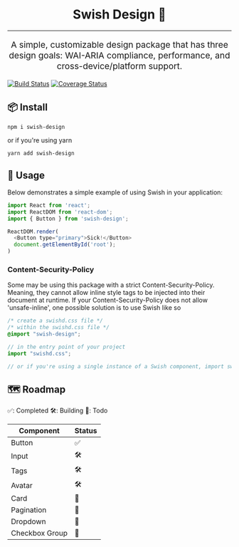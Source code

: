 <h1 align="center">
  Swish Design 🏀
</h1>
<hr />
<p align="center" style="font-size: 1.2rem;">A simple, customizable design package that has three design goals: WAI-ARIA compliance, performance, and cross-device/platform support.</p>

[![Build Status][build-badge]][build]
[![Coverage Status][coverage-badge]][coverage]

## 📦 Install

```
npm i swish-design
```

or if you're using yarn

```
yarn add swish-design
```

## 🔨 Usage

Below demonstrates a simple example of using Swish in your application:

```js
import React from 'react';
import ReactDOM from 'react-dom';
import { Button } from 'swish-design';

ReactDOM.render(
  <Button type="primary">Sick!</Button>
  document.getElementById('root');
)
```

### Content-Security-Policy

Some may be using this package with a strict Content-Security-Policy. Meaning, they cannot allow inline style tags to be injected into their document at runtime.
If your Content-Security-Policy does not allow 'unsafe-inline', one possible solution is to use Swish like so

```css
/* create a swishd.css file */
/* within the swishd.css file */
@import "swish-design";
```

```js
// in the entry point of your project
import "swishd.css";

// or if you're using a single instance of a Swish component, import swishd.css within that file
```

## 🗺 Roadmap

✅: Completed
🛠️: Building
📘: Todo

| Component      | Status |
| -------------- | ------ |
| Button         | ✅     |
| Input          | 🛠️     |
| Tags           | 🛠️     |
| Avatar         | 🛠️     |
| Card           | 📘     |
| Pagination     | 📘     |
| Dropdown       | 📘     |
| Checkbox Group | 📘     |

[build-badge]: https://travis-ci.com/krfong916/swish-design.svg?branch=main
[build]: https://travis-ci.com/krfong916/swish-design
[coverage-badge]: https://coveralls.io/repos/github/krfong916/swish-components/badge.svg?branch=main
[coverage]: https://coveralls.io/github/krfong916/swish-design?branch=main
